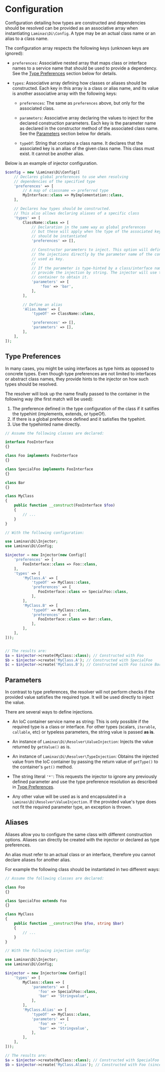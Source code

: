 # Configuration

Configuration detailing how types are constructed and dependencies should be
resolved can be provided as an associative array when instantiating
`Laminas\Di\Config`. A type may be an actual class name or an alias to a class
name.

The configuration array respects the following keys (unknown keys are ignored):

- `preferences`: Associative nested array that maps class or interface names to
  a service name that should be used to provide a dependency. See the
  [Type Preferences](#type-preferences) section below for details.

- `types`: Associative array defining how classes or aliases should be
  constructed. Each key in this array is a class or alias name, and its value is
  another associative array with the following keys:

  - `preferences`: The same as `preferences` above, but only for the associated
    class.

  - `parameters`: Associative array declaring the values to inject for the
    declared construction parameters.  Each key is the parameter name as
    declared in the constructor method of the associated class name. See the
    [Parameters](#parameters) section below for details.

  - `typeOf`: String that contains a class name. It declares that the
    associated key is an alias of the given class name. This class must exist.
    It cannot be another alias.

Below is an example of injector configuration.

```php
$config = new \Laminas\Di\Config([
    // Declares global preferences to use when resolving
    // dependencies of the specified type
    'preferences' => [
        // A map of classname => preferred type
        MyInterface::class => MyImplementation::class,
    ],

    // Declares how types should be constructed.
    // This also allows declaring aliases of a specific class
    'types' => [
        ClassName::class => [
            // Declaration in the same way as global preferences
            // but these will apply when the type of the associated key
            // should be instantiated
            'preferences' => [],

            // Constructor parameters to inject. This option will define
            // the injections directly by the parameter name of the constructor
            // used as key.
            //
            // If the parameter is type-hinted by a class/interface name, you can
            // provide the injection by string. The injector will use the IoC
            // container to obtain it.
            'parameters' => [
                'foo' => 'bar',
            ],
        ],

        // Define an alias
        'Alias.Name' => [
            'typeOf' => ClassName::class,

            'preferences' => [],
            'parameters' => [],
        ],
    ],
]);
```

## Type Preferences

In many cases, you might be using interfaces as type hints as opposed to
concrete types. Even though type preferences are not limited to interfaces or
abstract class names, they provide hints to the injector on how such types
should be resolved.

The resolver will look up the name finally passed to the container in the
following way (the first match will be used):

1. The preference defined in the type configuration of  the class if it satifies
   the typehint (implements, extends, or typeOf).
2. If there is a global preference defined and it satisfies the typehint.
3. Use the typehinted name directly.

```php
// Assume the following classes are declared:

interface FooInterface
{}

class Foo implements FooInterface
{}

class SpecialFoo implements FooInterface
{}

class Bar
{}

class MyClass
{
    public function __construct(FooInterface $foo)
    {
        // ...
    }
}

// With the following configuration:

use Laminas\Di\Injector;
use Laminas\Di\Config;

$injector = new Injector(new Config([
    'preferences' => [
        FooInterface::class => Foo::class,
    ],
    'types' => [
        'MyClass.A' => [
            'typeOf' => MyClass::class,
            'preferences' => [
               FooInterface::class => SpecialFoo::class,
            ],
        ],
        'MyClass.B' => [
            'typeOf' => MyClass::class,
            'preferences' => [
               FooInterface::class => Bar::class,
            ],
        ],
    ],
]));


// The results are:
$a = $injector->create(MyClass::class); // Constructed with Foo
$b = $injector->create('MyClass.A'); // Constructed with SpecialFoo
$c = $injector->create('MyClass.B'); // Constructed with Foo (since Bar does not satisfy FooInterface)
```

## Parameters

In contrast to type preferences, the resolver will not perform checks if the
provided value satisfies the required type. It will be used directly to inject
the value.

There are several ways to define injections.

- An IoC container service name as string: This is only possible if the required
  type is a class or interface. For other types (scalars, `iterable`,
  `callable`, etc) or typeless parameters, the string value is passed __as is__.

- An instance of `Laminas\Di\Resolver\ValueInjection`: Injects the value returned
  by `getValue()` as is.

- An instance of `Laminas\Di\Resolver\TypeInjection`: Obtains the injected value
  from the IoC container by passing the return value of `getType()` to the
  container's `get()` method.

- The string literal `'*'`: This requests the injector to ignore any previously
  defined parameter and use the type preference resolution as described in
  [Type Preferences](#type-preferences).

- Any other value will be used as is and encapsulated in a
  `Laminas\Di\Resolver\ValueInjection`. If the provided value's type does not fit
  the required parameter type, an exception is thrown.

## Aliases

Aliases allow you to configure the same class with different construction
options. Aliases can directly be created with the injector or declared as type
preferences.

An alias must refer to an actual class or an interface, therefore you cannot
declare aliases for another alias.

For example the following class should be instantiated in two different ways:

```php
// Assume the following classes are declared:

class Foo
{}

class SpecialFoo extends Foo
{}

class MyClass
{
    public function __construct(Foo $foo, string $bar)
    {
        // ...
    }
}

// With the following injection config:

use Laminas\Di\Injector;
use Laminas\Di\Config;

$injector = new Injector(new Config([
    'types' => [
        MyClass::class => [
            'parameters' => [
               'foo' => SpecialFoo::class,
               'bar' => 'Stringvalue',
            ],
        ],
        'MyClass.Alias' => [
            'typeOf' => MyClass::class,
            'parameters' => [
               'foo' => '*',
               'bar' => 'Stringvalue',
            ],
        ],
    ],
]));

// The results are:
$a = $injector->create(MyClass::class); // Constructed with SpecialFoo
$b = $injector->create('MyClass.Alias'); // Constructed with Foo (since there are no type preferences for Foo)
```
